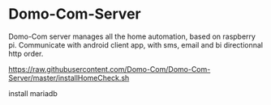 # Domo-Com-Server

Domo-Com server manages all the home automation, based on raspberry pi.
Communicate with android client app, with sms, email and bi directionnal http order.

https://raw.githubusercontent.com/Domo-Com/Domo-Com-Server/master/installHomeCheck.sh

install mariadb
